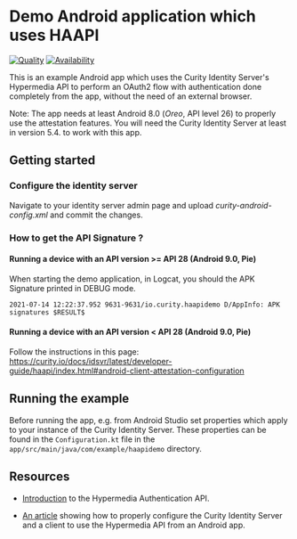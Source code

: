 # Demo Android application which uses HAAPI

[![Quality](https://img.shields.io/badge/quality-demo-red)](https://curity.io/resources/code-examples/status/)
[![Availability](https://img.shields.io/badge/availability-source-blue)](https://curity.io/resources/code-examples/status/)

This is an example Android app which uses the Curity Identity Server's Hypermedia API to perform an
OAuth2 flow with authentication done completely from the app, without the need of an external browser.

Note: The app needs at least Android 8.0 (*Oreo*, API level 26) to properly use the attestation features.
You will need the Curity Identity Server at least in version 5.4. to work with this app.

## Getting started

### Configure the identity server

Navigate to your identity server admin page and upload *curity-android-config.xml* and commit the changes.

### How to get the API Signature ?

#### Running a device with an API version >= API 28 (Android 9.0, Pie)

When starting the demo application, in Logcat, you should the APK Signature printed in DEBUG mode.

`2021-07-14 12:22:37.952 9631-9631/io.curity.haapidemo D/AppInfo: APK signatures $RESULT$`

#### Running a device with an API version < API 28 (Android 9.0, Pie)

Follow the instructions in this page: https://curity.io/docs/idsvr/latest/developer-guide/haapi/index.html#android-client-attestation-configuration

## Running the example

Before running the app, e.g. from Android Studio set properties which apply to your instance of the
Curity Identity Server. These properties can be found in the `Configuration.kt` file in the
`app/src/main/java/com/example/haapidemo` directory.

## Resources

- [Introduction](https://curity.io/resources/architect/haapi/what-is-hypermedia-authentication-api/)
  to the Hypermedia Authentication API.

- [An article](https://curity.io/resources/tutorials/howtos/haapi/authentication-api-android-sdk)
  showing how to properly configure the Curity Identity Server and a client to use the Hypermedia
  API from an Android app.
